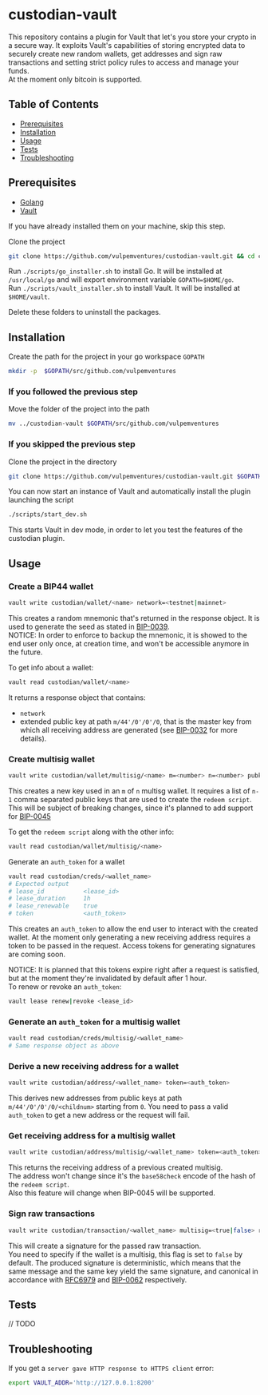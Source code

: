 # custodian-vault

This repository contains a plugin for Vault that let's you store your crypto in a secure way. It exploits Vault's capabilities of storing encrypted data to securely create new random wallets, get addresses and sign raw transactions and setting strict policy rules to access and manage your funds.  
At the moment only bitcoin is supported.

## Table of Contents

* [Prerequisites](Prerequisites)
* [Installation](Installation)
* [Usage](Usage)
* [Tests](Tests)
* [Troubleshooting](Troubleshooting)

## Prerequisites

* [Golang](https://golang.org/)
* [Vault](https://www.vaultproject.io/)

If you have already installed them on your machine, skip this step.

Clone the project

```sh
git clone https://github.com/vulpemventures/custodian-vault.git && cd custodian-vault
```

Run `./scripts/go_installer.sh` to install Go. It will be installed at `/usr/local/go` and will export environment variable `GOPATH=$HOME/go`.  
Run `./scripts/vault_installer.sh` to install Vault. It will be installed at `$HOME/vault`.

Delete these folders to uninstall the packages.  

## Installation

Create the path for the project in your go workspace `GOPATH`

```sh
mkdir -p  $GOPATH/src/github.com/vulpemventures
```

### If you followed the previous step

Move the folder of the project into the path

```sh
mv ../custodian-vault $GOPATH/src/github.com/vulpemventures
```

### If you skipped the previous step

Clone the project in the directory

```sh
git clone https://github.com/vulpemventures/custodian-vault.git $GOPATH/src/github.com/vulpemventures/custodian-vault
```

You can now start an instance of Vault and automatically install the plugin launching the script

```sh
./scripts/start_dev.sh
```

This starts Vault in dev mode, in order to let you test the features of the custodian plugin.

## Usage

### Create a BIP44 wallet

```sh
vault write custodian/wallet/<name> network=<testnet|mainnet>
```

This creates a random mnemonic that's returned in the response object. It is used to generate the seed as stated in [BIP-0039](https://github.com/bitcoin/bips/blob/master/bip-0039.mediawiki).  
NOTICE: In order to enforce to backup the mnemonic, it is showed to the end user only once, at creation time, and won't be accessible anymore in the future.

To get info about a wallet:

```sh
vault read custodian/wallet/<name>
```

It returns a response object that contains:
* `network`
* extended public key at path `m/44'/0'/0'/0`, that is the master key from which all receiving address are generated (see [BIP-0032](https://github.com/bitcoin/bips/blob/master/bip-0039.mediawiki) for more details).

### Create multisig wallet

```sh
vault write custodian/wallet/multisig/<name> m=<number> n=<number> pubkeys=<list,of,pubkeys> network=<testnet|mainnet>
```

This creates a new key used in an `m` of `n` multisg wallet. It requires a list of `n-1` comma separated public keys that are used to create the `redeem script`. This will be subject of breaking changes, since it's planned to add support for [BIP-0045](https://github.com/bitcoin/bips/blob/master/bip-0045.mediawiki)

To get the `redeem script` along with the other info:

```sh
vault read custodian/wallet/multisig/<name>
```

Generate an `auth_token` for a wallet

```sh
vault read custodian/creds/<wallet_name>
# Expected output
# lease_id           <lease_id>
# lease_duration     1h
# lease_renewable    true
# token              <auth_token>
```

This creates an `auth_token` to allow the end user to interact with the created wallet. At the moment only generating a new receiving address requires a token to be passed in the request. Access tokens for generating signatures are coming soon.

NOTICE: It is planned that this tokens expire right after a request is satisfied, but at the moment they're invalidated by default after 1 hour.  
To renew or revoke an `auth_token`:

```sh
vault lease renew|revoke <lease_id>
```

### Generate an `auth_token` for a multisig wallet

```sh
vault read custodian/creds/multisig/<wallet_name>
# Same response object as above
```

### Derive a new receiving address for a wallet

```sh
vault write custodian/address/<wallet_name> token=<auth_token>
```

This derives new addresses from public keys at path `m/44'/0'/0'/0/<childnum>` starting from `0`.
You need to pass a valid `auth_token` to get a new address or the request will fail.

### Get receiving address for a multisig wallet

```sh
vault write custodian/address/multisig/<wallet_name> token=<auth_token>
```

This returns the receiving address of a previous created multisig.  
The address won't change since it's the `base58check` encode of the hash of the `redeem script`.  
Also this feature will change when BIP-0045 will be supported.

### Sign raw transactions

```sh
vault write custodian/transaction/<wallet_name> multisig=<true|false> rawTx=<string>
```

This will create a signature for the passed raw transaction.  
You need to specify if the wallet is a multisig, this flag is set to `false` by default.
The produced signature is deterministic, which means that the same message and the same key yield the same signature, and canonical in accordance with [RFC6979](https://tools.ietf.org/html/rfc6979) and [BIP-0062](https://github.com/bitcoin/bips/blob/master/bip-0062.mediawiki) respectively.

## Tests

// TODO

## Troubleshooting

If you get a `server gave HTTP response to HTTPS client` error:

```sh
export VAULT_ADDR='http://127.0.0.1:8200'
```
